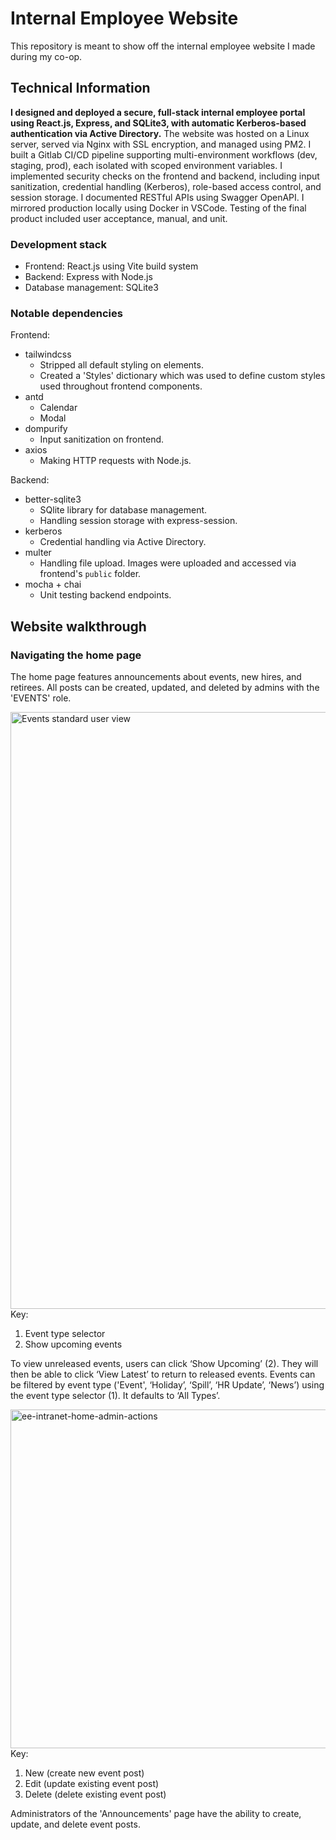 # Internal Employee Website

This repository is meant to show off the internal employee website I made during my co-op.

## Technical Information

**I designed and deployed a secure, full-stack internal employee portal using React.js, Express, and SQLite3, with automatic Kerberos-based authentication via Active Directory.** The website was hosted on a Linux server, served via Nginx with SSL encryption, and managed using PM2. I built a Gitlab CI/CD pipeline supporting multi-environment workflows (dev, staging, prod), each isolated with scoped environment variables. I implemented security checks on the frontend and backend, including input sanitization, credential handling (Kerberos), role-based access control, and session storage. I documented RESTful APIs using Swagger OpenAPI. I mirrored production locally using Docker in VSCode. Testing of the final product included user acceptance, manual, and unit.

### Development stack

- Frontend: React.js using Vite build system
- Backend: Express with Node.js
- Database management: SQLite3 

### Notable dependencies

Frontend:
- tailwindcss
  - Stripped all default styling on elements.
  - Created a 'Styles' dictionary which was used to define custom styles used throughout frontend components.
- antd
  - Calendar
  - Modal
- dompurify
  - Input sanitization on frontend.
- axios
  - Making HTTP requests with Node.js.

Backend:
- better-sqlite3
  - SQlite library for database management.
  - Handling session storage with express-session.
- kerberos
  - Credential handling via Active Directory.
- multer
  - Handling file upload. Images were uploaded and accessed via frontend's `public` folder.
- mocha + chai
  - Unit testing backend endpoints.

## Website walkthrough

### Navigating the home page

The home page features announcements about events, new hires, and retirees. All posts can be created, updated, and deleted by admins with the 'EVENTS' role.

<img width="1915" height="955" alt="Events standard user view" src="https://github.com/user-attachments/assets/d67e54f5-fcc7-4362-85d8-6f820aeaa7ee" />
Key:

1. Event type selector
2. Show upcoming events

To view unreleased events, users can click ‘Show Upcoming’ (2). They will then be able to click ‘View Latest’ to return to released events. Events can be filtered by event type ('Event', ‘Holiday’, ‘Spill’, ‘HR Update’, ‘News’) using the event type selector (1). It defaults to ‘All Types’.

<img width="945" height="542" alt="ee-intranet-home-admin-actions" src="https://github.com/user-attachments/assets/d3dc73b8-4ab3-417c-9aff-16cec321c5b8" />
Key:

1. New (create new event post)
2. Edit (update existing event post)
3. Delete (delete existing event post)

Administrators of the 'Announcements' page have the ability to create, update, and delete event posts. 


